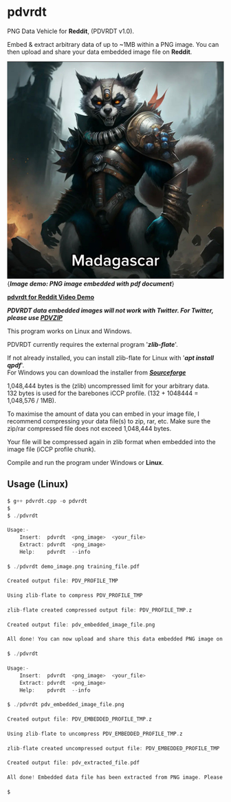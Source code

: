 # pdvrdt

PNG Data Vehicle for **Reddit**, (PDVRDT v1.0).

Embed & extract arbitrary data of up to ~1MB within a PNG image. You can then upload and share your data embedded image file on **Reddit**. 

![Demo Image](https://github.com/CleasbyCode/pdvrdt/blob/main/demo_image/demo_image.png)  
{***Image demo: PNG image embedded with pdf document***} 

[**pdvrdt for Reddit Video Demo**](https://www.youtube.com/watch_popup?v=xK7pxxl6Ro0)

***PDVRDT data embedded images will not work with Twitter.  For Twitter, please use [PDVZIP](https://github.com/CleasbyCode/pdvzip)***

This program works on Linux and Windows.

PDVRDT currently requires the external program '***zlib-flate***'.

If not already installed, you can install zlib-flate for Linux with '***apt install qpdf***'.  
For Windows you can download the installer from [***Sourceforge***](https://sourceforge.net/projects/qpdf/)
 
1,048,444 bytes is the (zlib) uncompressed limit for your arbitrary data.  
132 bytes is used for the barebones iCCP profile. (132 + 1048444 = 1,048,576 / 1MB).

To maximise the amount of data you can embed in your image file, I recommend compressing your 
data file(s) to zip, rar, etc. Make sure the zip/rar compressed file does not exceed 1,048,444 bytes.

Your file will be compressed again in zlib format when embedded into the image file (iCCP profile chunk).

Compile and run the program under Windows or **Linux**.

## Usage (Linux)

```c
$ g++ pdvrdt.cpp -o pdvrdt
$
$ ./pdvrdt

Usage:-
	Insert:  pdvrdt  <png_image>  <your_file>
	Extract: pdvrdt  <png_image>
	Help:	 pdvrdt  --info

$ ./pdvrdt demo_image.png training_file.pdf

Created output file: PDV_PROFILE_TMP

Using zlib-flate to compress PDV_PROFILE_TMP

zlib-flate created compressed output file: PDV_PROFILE_TMP.z

Created output file: pdv_embedded_image_file.png

All done! You can now upload and share this data embedded PNG image on Reddit.

$ ./pdvrdt

Usage:-
	Insert:  pdvrdt  <png_image>  <your_file>
	Extract: pdvrdt  <png_image>
	Help:	 pdvrdt  --info
        
$ ./pdvrdt pdv_embedded_image_file.png

Created output file: PDV_EMBEDDED_PROFILE_TMP.z

Using zlib-flate to uncompress PDV_EMBEDDED_PROFILE_TMP.z

zlib-flate created uncompressed output file: PDV_EMBEDDED_PROFILE_TMP

Created output file: pdv_extracted_file.pdf

All done! Embedded data file has been extracted from PNG image. Please check your file.

$
```

##
